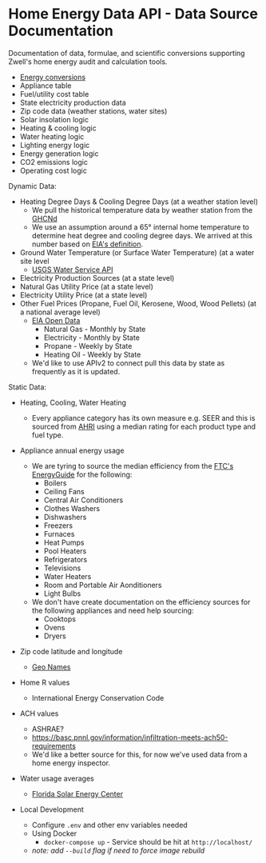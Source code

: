 
# Home Energy Data API - Data Source Documentation
Documentation of data, formulae, and scientific conversions supporting Zwell's home energy audit and calculation tools.

* [Energy conversions](https://docs.google.com/document/d/1gqgwpOMkCsCWgHzdk7omc0xRaLz4ZHW64pKcWLB7BS4/edit?usp=sharing)
* Appliance table
* Fuel/utility cost table
* State electricity production data
* Zip code data (weather stations, water sites)
* Solar insolation logic
* Heating & cooling logic
* Water heating logic
* Lighting energy logic
* Energy generation logic
* CO2 emissions logic
* Operating cost logic

Dynamic Data:
* Heating Degree Days & Cooling Degree Days (at a weather station level)
  * We pull the historical temperature data by weather station from the [GHCNd](https://www.ncei.noaa.gov/products/land-based-station/global-historical-climatology-network-daily)
  * We use an assumption around a 65° internal home temperature to determine heat degree and cooling degree days. We arrived at this number based on [EIA's definition](https://www.eia.gov/energyexplained/units-and-calculators/degree-days.php).
* Ground Water Temperature (or Surface Water Temperature) (at a water site level
  * [USGS Water Service API](https://waterdata.usgs.gov/blog/dataretrieval/)
* Electricity Production Sources (at a state level)
* Natural Gas Utility Price (at a state level)
* Electricity Utility Price (at a state level)
* Other Fuel Prices (Propane, Fuel Oil, Kerosene, Wood, Wood Pellets) (at a national average level)
  * [EIA Open Data](https://www.eia.gov/opendata/)
    * Natural Gas - Monthly by State
    * Electricity - Monthly by State
    * Propane - Weekly by State
    * Heating Oil - Weekly by State
  * We'd like to use APIv2 to connect pull this data by state as frequently as it is updated.

Static Data:
* Heating, Cooling, Water Heating
  * Every appliance category has its own measure e.g. SEER and this is sourced from [AHRI](https://www.ahridirectory.org/) using a median rating for each product type and fuel type.
* Appliance annual energy usage
  * We are tyring to source the median efficiency from the [FTC's EnergyGuide](https://www.ftc.gov/news-events/topics/tools-consumers/energyguide-labels) for the following:
    * Boilers
    * Ceiling Fans
    * Central Air Conditioners
    * Clothes Washers
    * Dishwashers
    * Freezers
    * Furnaces
    * Heat Pumps
    * Pool Heaters
    * Refrigerators
    * Televisions
    * Water Heaters
    * Room and Portable Air Aonditioners
    * Light Bulbs
  * We don't have create documentation on the efficiency sources for the following appliances and need help sourcing:
    * Cooktops
    * Ovens
    * Dryers  
* Zip code latitude and longitude
  * [Geo Names](https://download.geonames.org/export/zip/ )
* Home R values
  * International Energy Conservation Code
* ACH values
  * ASHRAE?
  * https://basc.pnnl.gov/information/infiltration-meets-ach50-requirements
  * We'd like a better source for this, for now we've used data from a home energy inspector.
* Water usage averages
  * [Florida Solar Energy Center](https://www.fsec.ucf.edu/en/publications/pdf/fsec-pf-464-15.pdf)

* Local Development
  * Configure `.env` and other env variables needed
  * Using Docker
    * `docker-compose up` - Service should be hit at `http://localhost/`
  * _note: add `--build` flag if need to force image rebuild_
